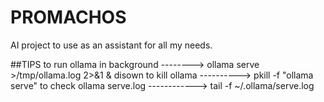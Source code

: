 # PROMACHOS
AI project to use as an assistant for all my needs.

##TIPS
to run ollama in background --------> ollama serve >/tmp/ollama.log 2>&1 & disown
to kill ollama ----------> pkill -f "ollama serve"
to check ollama serve.log ------------> tail -f ~/.ollama/serve.log



